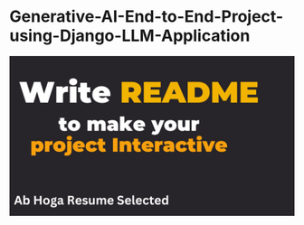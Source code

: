 # Generative-AI-End-to-End-Project-using-Django-LLM-Application

<img src ="https://github.com/Shivan118/Readme-file-Projects/blob/main/Thumbnail.jpg" alt="MLBC">
